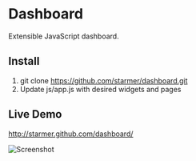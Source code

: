 # Dashboard
Extensible JavaScript dashboard.

## Install

1. git clone https://github.com/starmer/dashboard.git
2. Update js/app.js with desired widgets and pages

## Live Demo
http://starmer.github.com/dashboard/

![Screenshot](https://raw.github.com/starmer/dashboard/master/img/builds.png)
